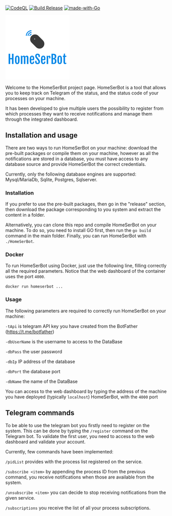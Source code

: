 [![CodeQL](https://github.com/netphantom/homeSerBot/actions/workflows/codeql-analysis.yml/badge.svg)](https://github.com/netphantom/homeSerBot/actions/workflows/codeql-analysis.yml)
[![Build Release](https://github.com/netphantom/homeSerBot/actions/workflows/release.yml/badge.svg)](https://github.com/netphantom/homeSerBot/actions/workflows/release.yml)
[![made-with-Go](https://img.shields.io/badge/Made%20with-Go-1f425f.svg)](http://golang.org)


![](docs/img/logo.png)


Welcome to the HomeSerBot project page.
HomeSerBot is a tool that allows you to keep track on Telegram of the status, and the status code of your processes 
on your machine. 

It has been developed to give multiple users the possibility to register from which processes they want to receive
notifications and manage them through the integrated dashboard.

## Installation and usage

There are two ways to run HomeSerBot on your machine: download the pre-built packages or compile them on your machine, 
however as all the notifications are stored in a database, you must have access to any database source and provide 
HomeSerBot the correct credentials.

Currently, only the following database engines are supported: Mysql/MariaDb, Sqlite, Postgres, Sqlserver.

### Installation
If you prefer to use the pre-built packages, then go in the "release" section, then download the package corresponding 
to you system and extract the content in a folder.

Alternatively, you can clone this repo and compile HomeSerBot on your machine.
To do so, you need to install GO first, then run the `go build` command in the main folder.
Finally, you can run HomeSerBot with `./HomeSerBot`.

### Docker 
To run HomeSerBot using Docker, just use the following line, filling correctly all the required parameters.
Notice that the web dashboard of the container uses the port `4000`. 

```
docker run homeserbot ...
```

### Usage
The following parameters are required to correctly run HomeSerBot on your machine: 

`-tApi` is telegram API key you have created from the BotFather (https://t.me/botfather)

`-dbUserName` is the username to access to the DataBase 

`-dbPass` the user password  

`-dbIp` IP address of the database 

`-dbPort` the database port 

`-dbName` the name of the DataBase

You can access to the web dashboard by typing the address of the machine you have deployed (typically `localhost`) HomeSerBot, with the 
`4000` port

## Telegram commands

To be able to use the telegram bot you firstly need to register on the system.
This can be done  by typing the `/register` command on the Telegram bot. 
To validate the first user, you need to access to the web dashboard and validate your account.

Currently, few commands have been implemented:

`/pidList` provides with the process list registered on the service.

`/subscribe <item>` by appending the process ID from the previous command, you receive notifications when those are available from the system.

`/unsubscribe <item>` you can decide to stop receiving notifications from the given service.

`/subscriptions` you receive the list of all your process subscriptions.
